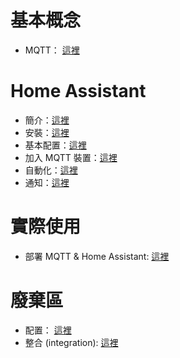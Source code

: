 # 基本概念
- MQTT： [這裡](./mqtt.md)

# Home Assistant
- 簡介：[這裡](./Home%20Assistant/intro.md)
- 安裝：[這裡](./Home%20Assistant/install.md)
- 基本配置：[這裡](./Home%20Assistant/config/basic.md)
- 加入 MQTT 裝置：[這裡](./Home%20Assistant/config/mqtt.md)
- 自動化：[這裡](./Home%20Assistant/automation.md)
- 通知：[這裡](./Home%20Assistant/notifications.md)

# 實際使用
- 部署 MQTT & Home Assistant:  [這裡](./deployment/MQTT_HA.md)

# 廢棄區
- 配置： [這裡](./Home%20Assistant/config.md)
- 整合 (integration): [這裡](./Home%20Assistant/integration.md)

